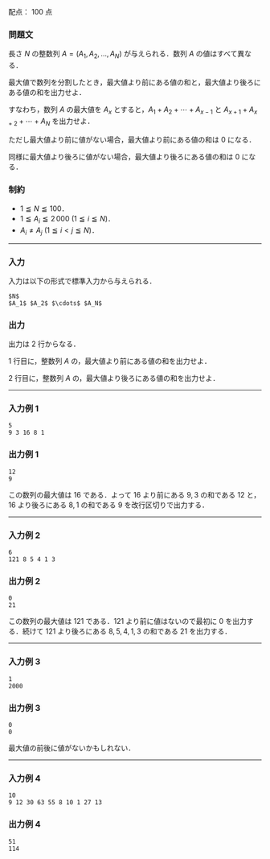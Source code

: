 配点： $100$ 点

### 問題文

長さ $N$ の整数列 $A = (A_1, A_2, \ldots, A_N)$ が与えられる．数列 $A$ の値はすべて異なる．

最大値で数列を分割したとき，最大値より前にある値の和と，最大値より後ろにある値の和を出力せよ．

すなわち，数列 $A$ の最大値を $A_x$ とすると，$A_1 + A_2 + \cdots + A_{x - 1}$ と $A_{x + 1} + A_{x + 2} + \cdots +A_N$ を出力せよ．

ただし最大値より前に値がない場合，最大値より前にある値の和は $0$ になる．

同様に最大値より後ろに値がない場合，最大値より後ろにある値の和は $0$ になる．

### 制約

- $1 \leqq N \leqq 100$．
- $1 \leqq A_i \leqq 2\,000$ ($1 \leqq i \leqq N$)．
- $A_i \neq A_j$ ($1 \leqq i < j \leqq N$)．

---

### 入力

入力は以下の形式で標準入力から与えられる．

~~~
$N$
$A_1$ $A_2$ $\cdots$ $A_N$
~~~

### 出力

出力は $2$ 行からなる．

$1$ 行目に，整数列 $A$ の，最大値より前にある値の和を出力せよ．

$2$ 行目に，整数列 $A$ の，最大値より後ろにある値の和を出力せよ．

---

### 入力例 1

~~~
5
9 3 16 8 1
~~~

### 出力例 1

~~~
12
9
~~~

この数列の最大値は $16$ である．よって $16$ より前にある $9,3$ の和である $12$ と，$16$ より後ろにある $8,1$ の和である $9$ を改行区切りで出力する．

---

### 入力例 2

~~~
6
121 8 5 4 1 3
~~~

### 出力例 2

~~~
0
21
~~~

この数列の最大値は $121$ である．$121$ より前に値はないので最初に $0$ を出力する．続けて $121$ より後ろにある $8,5,4,1,3$ の和である $21$ を出力する．

---

### 入力例 3

~~~
1
2000
~~~

### 出力例 3

~~~
0
0
~~~

最大値の前後に値がないかもしれない．

---

### 入力例 4

~~~
10
9 12 30 63 55 8 10 1 27 13
~~~

### 出力例 4

~~~
51
114
~~~
